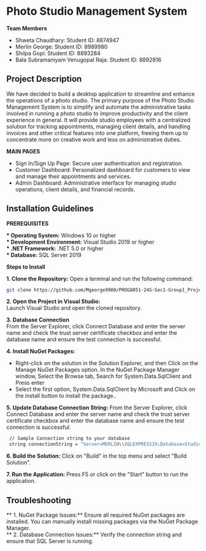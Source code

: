 # Photo Studio Management System
**Team Members**  
* Shweta Chaudhary: Student ID: 8874947  
* Merlin George: Student ID: 8989980  
* Shilpa Gopi: Student ID: 8893284  
* Bala Subramaniyam Venugopal Raja: Student ID: 8892816

## Project Description
We have decided to build a desktop application to streamline and enhance the operations of a photo studio. The primary purpose of the Photo Studio Management System is to simplify and automate the administrative tasks involved in running a photo studio to improve productivity and the client experience in general. It will provide studio employees with a centralized solution for tracking appointments, managing client details, and handling invoices and other critical features into one platform, freeing them up to concentrate more on creative work and less on administrative duties. 

__MAIN PAGES__   
* Sign In/Sign Up Page: Secure user authentication and registration.  
* Customer Dashboard: Personalized dashboard for customers to view and manage their appointments and services.  
* Admin Dashboard: Administrative interface for managing studio operations, client details, and financial records.  

## Installation Guidelines
**PREREQUISITES**
 
__* Operating System:__ Windows 10 or higher  
__* Development Environment:__ Visual Studio 2019 or higher  
__* .NET Framework:__ .NET 5.0 or higher  
__* Database:__ SQL Server 2019

**Steps to Install** 
 
 **1. Clone the Repository:**
Open a terminal and run the following command:
```bash
git clone https://github.com/Mgeorge9980/PROG8051-24S-Sec1-Group1_Project.git
```
**2. Open the Project in Visual Studio:**  
Launch Visual Studio and open the cloned repository.

**3. Database Connection**  
From the Server Explorer, click Connect Database and enter the server name and check the trust server certificate checkbox and enter the database name and ensure the test connection is successful.

**4. Install NuGet Packages:**  
* Right-click on the solution in the Solution Explorer, and then Click on the Manage NuGet Packages option. In the NuGet Package Manager window, Select the Browse tab, Search for System.Data.SqlClient and Press enter
* Select the first option, System.Data.SqlClient by Microsoft and Click on the install button to install the package..

**5. Update Database Connection String:** 
From the Server Explorer, click Connect Database and enter the server name and check the trust server certificate checkbox and enter the database name and ensure the test connection is successful.

```bash
 // Sample Connection string to your database
 string connectionString = "Server=MERLIN\\SQLEXPRESS19;Database=StudioManagement;User Id=sa;Password=Conestoga1;Trusted_Connection=True;";
```
**6. Build the Solution:**
Click on "Build" in the top menu and select "Build Solution".

**7. Run the Application:**
Press F5 or click on the "Start" button to run the application.


## Troubleshooting
** 1. NuGet Package Issues:** Ensure all required NuGet packages are installed. You can manually install missing packages via the NuGet Package Manager.  
** 2. Database Connection Issues:** Verify the connection string and ensure that SQL Server is running.
